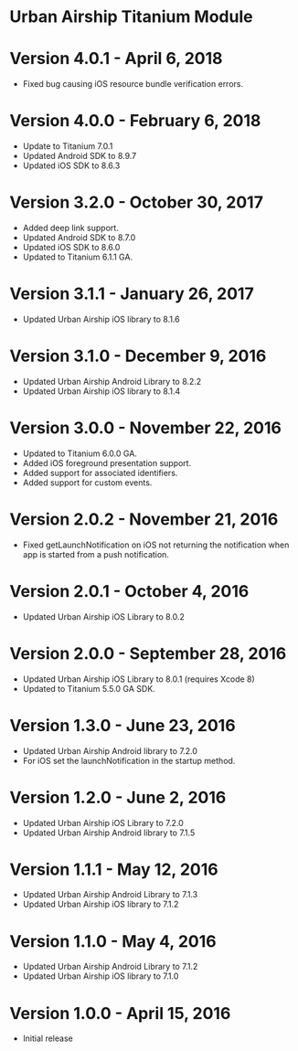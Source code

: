 Urban Airship Titanium Module
=============================

Version 4.0.1 - April 6, 2018
=============================
- Fixed bug causing iOS resource bundle verification errors.

Version 4.0.0 - February 6, 2018
================================
 - Update to Titanium 7.0.1
 - Updated Android SDK to 8.9.7
 - Updated iOS SDK to 8.6.3

Version 3.2.0 - October 30, 2017
================================
 - Added deep link support.
 - Updated Android SDK to 8.7.0
 - Updated iOS SDK to 8.6.0
 - Updated to Titanium 6.1.1 GA.

Version 3.1.1 - January 26, 2017
================================
 - Updated Urban Airship iOS library to 8.1.6

Version 3.1.0 - December 9, 2016
================================
 - Updated Urban Airship Android Library to 8.2.2
 - Updated Urban Airship iOS library to 8.1.4

Version 3.0.0 - November 22, 2016
=================================
 - Updated to Titanium 6.0.0 GA.
 - Added iOS foreground presentation support.
 - Added support for associated identifiers.
 - Added support for custom events.

Version 2.0.2 - November 21, 2016
=================================
 - Fixed getLaunchNotification on iOS not returning the notification when app is started from a push notification.

Version 2.0.1 - October 4, 2016
===============================
 - Updated Urban Airship iOS Library to 8.0.2

Version 2.0.0 - September 28, 2016
==================================
 - Updated Urban Airship iOS Library to 8.0.1 (requires Xcode 8)
 - Updated to Titanium 5.5.0 GA SDK.

Version 1.3.0 - June 23, 2016
=============================
 - Updated Urban Airship Android library to 7.2.0
 - For iOS set the launchNotification in the startup method.

Version 1.2.0 - June 2, 2016
============================
 - Updated Urban Airship iOS Library to 7.2.0
 - Updated Urban Airship Android library to 7.1.5

Version 1.1.1 - May 12, 2016
============================
 - Updated Urban Airship Android Library to 7.1.3
 - Updated Urban Airship iOS library to 7.1.2

Version 1.1.0 - May 4, 2016
===========================
 - Updated Urban Airship Android Library to 7.1.2
 - Updated Urban Airship iOS library to 7.1.0

Version 1.0.0 - April 15, 2016
==============================
 - Initial release
